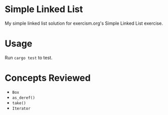 # Simple Linked List
My simple linked list solution for exercism.org's Simple Linked List exercise.

# Usage
Run `cargo test` to test.

# Concepts Reviewed
- `Box`
- `as_deref()`
- `take()`
- `Iterator`